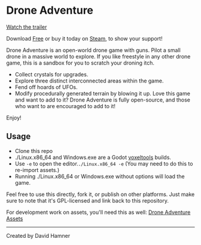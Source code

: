 # Drone Adventure
[Watch the trailer](https://youtu.be/-NpS3xAcqVE?si=u0UnMaHycXfuNKYM)

Download [Free](https://hackersgame.itch.io/drone-adventure) or buy it today on [Steam](https://store.steampowered.com/app/2976630/Drone_Adventure/), to show your support!

Drone Adventure is an open-world drone game with guns. Pilot a small drone in a massive world to explore. If you like freestyle in any other drone game, this is a sandbox for you to scratch your droning itch.
   * Collect crystals for upgrades.
   * Explore three distinct interconnected areas within the game.
   * Fend off hoards of UFOs.
   * Modify procedurally generated terrain by blowing it up. Love this game and want to add to it? Drone Adventure is fully open-source, and those who want to are encouraged to add to it! 

Enjoy!

## Usage
 * Clone this repo
 * ./Linux.x86_64 and Windows.exe are a Godot [voxeltools](https://github.com/Zylann/godot_voxel) builds.
 * Use `-e` to open the editor.`./Linux.x86_64 -e` (You may need to do this to re-import assets.)
 * Running ./Linux.x86_64 or Windows.exe without options will load the game.

Feel free to use this directly, fork it, or publish on other platforms. Just make sure to note that it's GPL-licensed and link back to this repository.

For development work on assets, you'll need this as well: [Drone Adventure Assets](https://github.com/ruapotato/drone-adventure-assets)

---

Created by David Hamner
